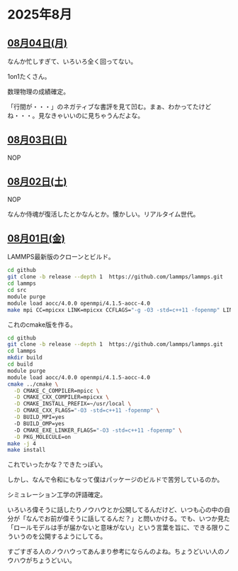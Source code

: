 # 2025年8月

## [08月04日(月)](#04) <a id="04"></a>

なんか忙しすぎて、いろいろ全く回ってない。

1on1たくさん。

数理物理の成績確定。

「行間が・・・」のネガティブな書評を見て凹む。まぁ、わかってたけどね・・・。見なきゃいいのに見ちゃうんだよな。

## [08月03日(日)](#03) <a id="03"></a>

NOP

## [08月02日(土)](#02) <a id="02"></a>

NOP

なんか侍魂が復活したとかなんとか。懐かしい。リアルタイム世代。

## [08月01日(金)](#01) <a id="01"></a>

LAMMPS最新版のクローンとビルド。

```sh
cd github
git clone -b release --depth 1  https://github.com/lammps/lammps.git
cd lammps
cd src
module purge
module load aocc/4.0.0 openmpi/4.1.5-aocc-4.0
make mpi CC=mpicxx LINK=mpicxx CCFLAGS="-g -O3 -std=c++11 -fopenmp" LINKFLAGS="-g -O3 -std=c++11 -fopenmp" -j 4
```

これのcmake版を作る。

```sh
cd github
git clone -b release --depth 1  https://github.com/lammps/lammps.git
cd lammps
mkdir build
cd build
module purge
module load aocc/4.0.0 openmpi/4.1.5-aocc-4.0
cmake ../cmake \
  -D CMAKE_C_COMPILER=mpicc \
  -D CMAKE_CXX_COMPILER=mpicxx \
  -D CMAKE_INSTALL_PREFIX=~/usr/local \
  -D CMAKE_CXX_FLAGS="-O3 -std=c++11 -fopenmp" \
  -D BUILD_MPI=yes
  -D BUILD_OMP=yes   
  -D CMAKE_EXE_LINKER_FLAGS="-O3 -std=c++11 -fopenmp" \
  -D PKG_MOLECULE=on
make -j 4
make install
```

これでいったかな？できたっぽい。

しかし、なんで令和にもなって僕はパッケージのビルドで苦労しているのか。

シミュレーション工学の評語確定。

いろいろ偉そうに話したりノウハウとか公開してるんだけど、いつも心の中の自分が「なんでお前が偉そうに話してるんだ？」と問いかける。でも、いつか見た「ロールモデルは手が届かないと意味がない」という言葉を旨に、できる限りこういうのを公開するようにしてる。

すごすぎる人のノウハウってあんまり参考にならんのよね。ちょうどいい人のノウハウがちょうどいい。
